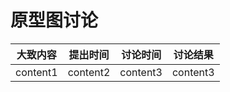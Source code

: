 # 原型图讨论

| 大致内容 | 提出时间 | 讨论时间 | 讨论结果 |
| -------- | -------- | -------- | -------- |
| content1 | content2 | content3 | content3 |
